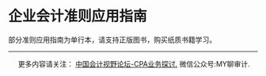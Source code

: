 ﻿企业会计准则应用指南
==========

  

部分准则应用指南为单行本，请支持正版图书，购买纸质书籍学习。

* * *

     更多内容请关注： [中国会计视野论坛-CPA业务探讨.](https://mp.weixin.qq.com/s/8511ggmdouesnobku2co7a) 微信公众号:MY聊审计.